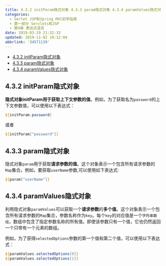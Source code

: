 ```yaml
---
title: 4.3.2 initParam隐式对象 4.3.3 param隐式对象 4.3.4 paramValues隐式对象
categories: 
  - Serlet JSP和Spring MVC初学指南
  - 第一部分 Servlets和JSP
  - 第4章 表达式语言
date: 2019-03-29 21:32:33
updated: 2019-11-02 10:12:04
abbrlink: '34571139'
---
```

<div id='my_toc'>

- [4.3.2 initParam隐式对象](/JavaReadingNotes/34571139/#4-3-2-initParam隐式对象)
- [4.3.3 param隐式对象](/JavaReadingNotes/34571139/#4-3-3-param隐式对象)
- [4.3.4 paramValues隐式对象](/JavaReadingNotes/34571139/#4-3-4-paramValues隐式对象)

</div>
<!--more-->
<script>if (navigator.platform.toLowerCase() == 'win32'){document.getElementById('my_toc').style.display = 'none';}</script>

<!--end-->
## 4.3.2 initParam隐式对象 ##
**隐式对象initParam用于获取上下文参数的值**。例如，为了获取名为`password`的上下文参数值，可以使用以下表达式：
```jsp
${initParam.password}
```
或者
```jsp
${initParam["password"]}
```
## 4.3.3 param隐式对象 ##
隐式对象`param`用于获取**请求参数的值**。这个对象表示一个包含所有请求参数的`Map`集合。例如，要获取`userName`参数,可以使用如下表达式:
```jsp
${param["userName"]}
```
## 4.3.4 paramValues隐式对象 ##
利用隐式对象`paramValues`可以获取一个**请求参数**的**多个值**。这个对象表示一个包含所有请求参数的`Map`集合，参数名称作为`key`。每个`key`的对应值是一个`字符串数组`，数组中包含了指定参数名称的所有值。即使该参数只有一个值，它也仍然返回一个只带有一个元素的数组。

例如，为了获得`selectedOptions`参数的第一个值和第二个值，可以使用以下表达式：
```jsp
${paramValues.selectedOptions[0]}
${paramValues.selectedOptions[1]}
```

